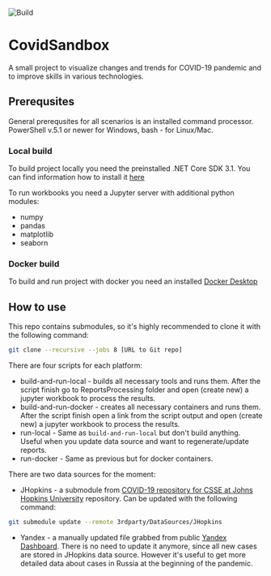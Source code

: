 ![Build](https://github.com/guest512/CovidSandbox/workflows/Build/badge.svg)

# CovidSandbox

A small project to visualize changes and trends for COVID-19 pandemic and to improve skills in various technologies.

## Prerequsites

General prerequsites for all scenarios is an installed command processor. PowerShell v.5.1 or newer for Windows, bash - for Linux/Mac.

### Local build

To build project locally you need the preinstalled .NET Core SDK 3.1. You can find information how to install it [here](https://docs.microsoft.com/dotnet/core/install/)

To run workbooks you need a Jupyter server with additional python modules:
- numpy
- pandas
- matplotlib
- seaborn

### Docker build

To build and run project with docker you need an installed [Docker Desktop](https://docs.docker.com/engine/install/)

## How to use

This repo contains submodules, so it's highly recommended to clone it with the following command:
```bash
git clone --recursive --jobs 8 [URL to Git repo] 
```

There are four scripts for each platform:
- build-and-run-local - builds all necessary tools and runs them. After the script finish go to ReportsProcessing folder and open (create new) a jupyter workbook to process the results.
- build-and-run-docker - creates all necessary containers and runs them. After the script finish open a link from the script output and open (create new) a jupyter workbook to process the results.
- run-local - Same as `build-and-run-local` but don't build anything. Useful when you update data source and want to regenerate/update reports.
- run-docker - Same as previous but for docker containers.


There are two data sources for the moment:
- JHopkins - a submodule from [COVID-19 repository for CSSE at Johns Hopkins University](https://github.com/CSSEGISandData/COVID-19) repository. Can be updated with the following command:
```bash
git submodule update --remote 3rdparty/DataSources/JHopkins
```
- Yandex - a manually updated file grabbed from public [Yandex Dashboard](https://datalens.yandex/7o7is1q6ikh23?tab=X1). There is no need to update it anymore, since all new cases are stored in JHopkins data source. However it's useful to get more detailed data about cases in Russia at the beginning of the pandemic.